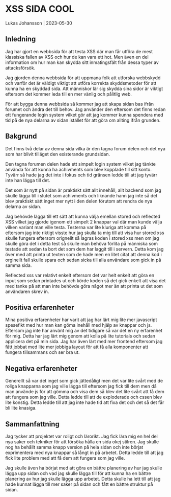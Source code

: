# XSS SIDA COOL

Lukas Johansson | 2023-05-30

## Inledning

Jag har gjort en webbsida för att testa XSS där man får utföra de mest klassiska fallen av XSS och hur de kan vara ett hot. Men även en del information om hur man kan skydda sitt inmatingsfält från dessa typer av attacksförsök.

Jag gjorden denna webbsida för att uppmana folk att utforska webbskydd och varför det är väldigt viktigt att utföra korrekta skyddsmetoder för att kunna ha en skyddad sida. Att människor lär sig skydda sina sidor är viktigt eftersom det kommer leda till en mer vänlig och pålitlig web. 

För att bygga denna webbsida så kommer jag att skapa sidan bas ifrån forumet och ändra det till behov. Jag använder den eftersom det finns redan ett fungerande login system vilket gör att jag kommer kunna spendera med tid på de nya delarna av sidan istället för att göra om allting ifrån grunden. 

## Bakgrund

Det finns två delar av denna sida vilka är den tagna forum delen och det nya som har blivit tilläget den existerande grundsidan. 

Den tagna forumen delen hade ett simpelt login system vilket jag tänkte använda för att kunna ha achivments som blev kopplade till sitt konto. Tyvärr så hade jag det inte i fokus och tid gränsen ledde till att jag tyvärr inte han lägga till det. 

Det som är nytt på sidan är praktiskt sätt allt innehåll, allt backend som jag skulle lägga till i slutet som achivments och liknande hann jag inte så det blev praktiskt sätt inget mer nytt i den delen förutom att rendra de nya delarna av sidan.

Jag behövde lägga till ett sätt att kunna välja emellan stored och reflected XSS vilket jag gjorde igenom ett simpelt 2 knappar val där man kunde välja vilken variant man ville testa. Testerna var lite kluriga att komma på eftersom jag inte riktigt visste hur jag skulla ta mig till att visa hur stored xss skulle fungera eftersom orignellt så lagras koden i stored xss men om jag skulle göra det i detta test så skulle man behöva förlita på människa som testade att sedan ta bort det som dem har laggit till i servern. Detta kom jag över med att printa ut texten som de hade men en litet citat att denna kod i orginellt fall skulle spara och sedan sicka till alla användare som gick in på samma sida. 

Reflected xss var relativt enkelt eftersom det var helt enkelt att göra en input som sedan printades ut och körde koden så det gick enkelt att visa det med tanke på att man inte behövde göra något mer än att printa ut det som användaren skrev in.

## Positiva erfarenheter

Mina positiva erfarenheter har varit att jag har lärt mig lite mer javascript spesefikt med hur man kan göma inehåll med hjälp av knappar och js. Eftersom jag inte har använt mig av det tidigare så var det en ny erfarenhet för mig. Detta har jag lärt mig genom att kolla på lite tutorials och sedan applicera det på min sida. Jag har även lärt med mer frontend eftersom jag fått jobbat med lite mer jobbiga layout för att få alla komponenter att fungera tillsammans och ser bra ut.


## Negativa erfarenheter

Generellt så var det inget som gick jättedåligt men det var lite svårt med de roliga knapparna som jag ville lägga till eftersom jag fick till dem men då man använde js för att gömma och visa dem så blev det lite svårt att få dem att fungera som jag ville. Detta ledde till att de exploderade och cssen blev lite konstig. Detta ledde till att jag inte hade tid att fixa det och det så det får bli lite knasiga. 

## Sammanfattning

Jag tycker att projektet var roligt och lärorikt. Jag fick lära mig en hel del nya saker och tekniker för att försöka hålla en sida okej stilren. Jag skulle nog ha behållt samma knapp version på hela sidan och inte börjat exprimentera med nya knappar så långt in på arbetet. Detta ledde till att jag fick lite problem med att få dem att fungera som jag ville. 

Jag skulle även ha börjat med att göra en bättre planering av hur jag skulle lägga upp sidan och vad jag skulle lägga till för att kunna ha en bättre planering av hur jag skulle lägga upp arbetet. Detta skulle ha lett till att jag hade kunnat lägga till mer saker på sidan och fått en bättre struktur på sidan.



